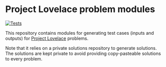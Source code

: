 # Project Lovelace problem modules

[![Tests](https://github.com/project-lovelace/lovelace-problems/actions/workflows/ci.yml/badge.svg)](https://github.com/project-lovelace/lovelace-problems/actions/workflows/ci.yml)

This repository contains modules for generating test cases (inputs and outputs) for
[Project Lovelace](http://projectlovelace.net) problems.

Note that it relies on a private solutions repository to generate solutions.
The solutions are kept private to avoid providing copy-pasteable solutions to every problem.

